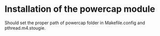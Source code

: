 Installation of the powercap module
================================================

Should set the proper path of powercap folder in Makefile.config and pthread.m4.stougie.

